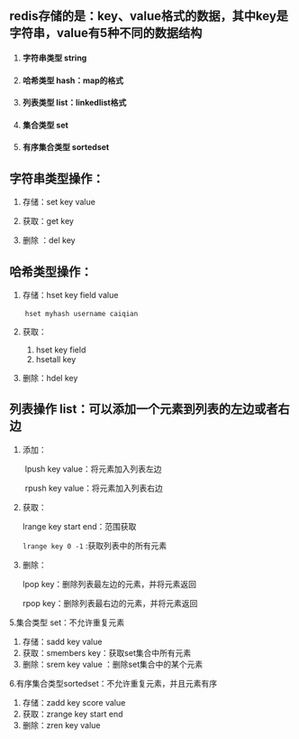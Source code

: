 ## redis存储的是：key、value格式的数据，其中key是字符串，value有5种不同的数据结构

1. #### 字符串类型 string

2. #### 哈希类型 hash：map的格式

3. #### 列表类型 list：linkedlist格式

4. #### 集合类型 set

5. #### 有序集合类型 sortedset

   

## 字符串类型操作：

1. 存储：set key value

2. 获取：get key

3. 删除 ：del key

   

## 哈希类型操作：

1. 存储：hset key field value

   ​	`hset myhash username caiqian`

2. 获取：
   1. hset key field
   2. hsetall key

3. 删除：hdel key

   

## 列表操作 list：可以添加一个元素到列表的左边或者右边

1. 添加：

   ​	lpush	key 	value：将元素加入列表左边

   ​	rpush	key 	value：将元素加入列表右边

2. 获取：

     lrange	key	start  end：范围获取

   `lrange key 0 -1` :获取列表中的所有元素

3. 删除：

    lpop  key：删除列表最左边的元素，并将元素返回

    rpop  key：删除列表最右边的元素，并将元素返回

5.集合类型 set：不允许重复元素

1. 存储：sadd	key	value
2. 获取：smembers   key：获取set集合中所有元素
3. 删除：srem   key  value ：删除set集合中的某个元素

6.有序集合类型sortedset：不允许重复元素，并且元素有序

1. 存储：zadd  key  score  value
2. 获取：zrange  key  start  end
3. 删除：zren  key value